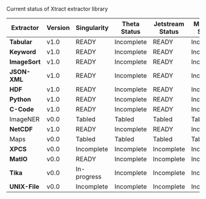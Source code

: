 
Current status of Xtract extractor library

| Extractor       | Version |Singularity | Theta Status | Jetstream Status | Midway2 Status |
|---------------- | ------- |----------- |------------- | ---------------- | -------------- |
| **Tabular**     | v1.0    | READY      | Incomplete   | READY            | Incomplete     |
| **Keyword**     | v1.0    | READY      | Incomplete   | READY            | Incomplete     |
| **ImageSort**   | v1.0    | READY      | Incomplete   | READY            | Incomplete     |
| **JSON-XML**    | v1.0    | READY      | Incomplete   | READY            | Incomplete     |
| **HDF**         | v1.0    | READY      | Incomplete   | READY            | Incomplete     |
| **Python**      | v1.0    | READY      | Incomplete   | READY            | Incomplete     |
| **C-Code**      | v1.0    | READY      | Incomplete   | READY            | Incomplete     |
| ImageNER        | v0.0    | Tabled     | Tabled       | Tabled           | Tabled         |
| **NetCDF**      | v1.0    | READY      | Incomplete   | READY            | Incomplete     |
| Maps            | v0.0    | Tabled     | Tabled       | Tabled           | Tabled         |
| **XPCS**        | v0.0    | Incomplete | Incomplete   | Incomplete       | Incomplete     |
| **MatIO**       | v0.0    | READY      | Incomplete   | Incomplete       | Incomplete     |
| **Tika**        | v0.0    | In-progress| Incomplete   | Incomplete       | Incomplete     |
| **UNIX-File**   | v0.0    | Incomplete | Incomplete   | Incomplete       | Incomplete     |